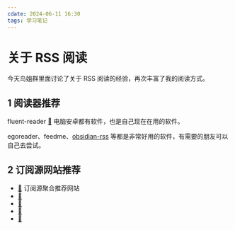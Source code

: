 ```yaml
---
cdate: 2024-06-11 16:30
tags: 学习笔记 
---
```


# 关于 RSS 阅读

今天鸟姐群里面讨论了关于 RSS 阅读的经验，再次丰富了我的阅读方式。

## 1 阅读器推荐

fluent-reader [🚀](https://github.com/yang991178/fluent-reader) 电脑安卓都有软件，也是自己现在在用的软件。

egoreader、feedme、[obsidian-rss](https://github.com/joethei/obsidian-rss?tab=readme-ov-file) 等都是非常好用的软件，有需要的朋友可以自己去尝试。

## 2 订阅源网站推荐

- [🚀](https://rss-source.com/) 订阅源聚合推荐网站
- [🚀](https://morss.it/) 
- [🚀](https://siftrss.com/) 
- [🚀](https://github.com/damoeb/rss-proxy/) 
- [🚀](https://github.com/DIYgod/RSSHub) 